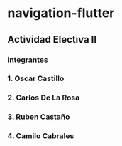 # navigation-flutter
## Actividad Electiva II
### integrantes
### 1. Oscar Castillo
### 2. Carlos De La Rosa
### 3. Ruben Castaño
### 4. Camilo Cabrales
